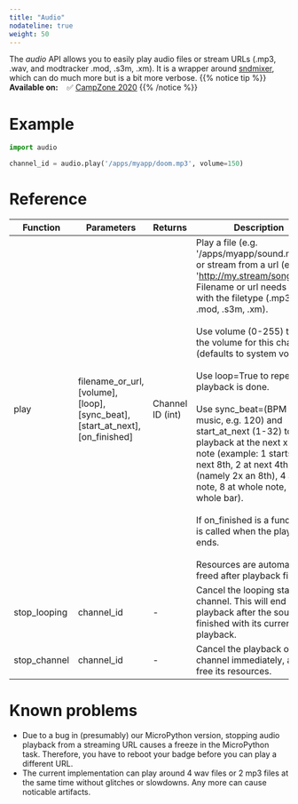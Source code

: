 ```yaml
---
title: "Audio"
nodateline: true
weight: 50
---
```



The *audio* API allows you to easily play audio files or stream URLs (.mp3, .wav, and modtracker .mod, .s3m, .xm). It is a wrapper around [sndmixer](../sndmixer), which can do much more but is a bit more verbose.
{{% notice tip %}}
**Available on:** &nbsp;&nbsp; ✅ [CampZone 2020](/badges/campzone-2020/)
{{% /notice %}}

# Example

```python
import audio

channel_id = audio.play('/apps/myapp/doom.mp3', volume=150)
```

# Reference

| Function            | Parameters                 | Returns | Description                                                                      |
| ------------------ | -------------------------- | ------- | -------------------------------------------------------------------------------- |
| play               | filename_or_url, [volume], [loop], [sync_beat], [start_at_next], [on_finished]  | Channel ID (int) | Play a file (e.g. '/apps/myapp/sound.mp3') or stream from a url (e.g. 'http://my.stream/song.mp3'). Filename or url needs to end with the filetype (.mp3, .wav, .mod, .s3m, .xm). <br><br>Use volume (0-255) to set the volume for this channel (defaults to system volume). <br><br>Use loop=True to repeat after playback is done. <br><br>Use sync_beat=(BPM of the music, e.g. 120) and start_at_next (1-32) to start playback at the next x-th 8th note (example: 1 starts at next 8th, 2 at next 4th (namely 2x an 8th), 4 at half note, 8 at whole note, 32 at whole bar). <br><br>If on_finished is a function, it is called when the playback ends. <br><br>Resources are automatically freed after playback finishes.                                                     |
| stop_looping       | channel_id                 | - | Cancel the looping status of a channel. This will end playback after the sound is finished with its current playback.                                       |
| stop_channel       | channel_id                 | - | Cancel the playback of a channel immediately, and free its resources.                                       |

# Known problems
* Due to a bug in (presumably) our MicroPython version, stopping audio playback from a streaming URL causes a freeze in the MicroPython task. Therefore, you have to reboot your badge before you can play a different URL.
* The current implementation can play around 4 wav files or 2 mp3 files at the same time without glitches or slowdowns. Any more can cause noticable artifacts.